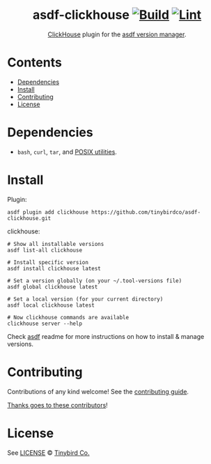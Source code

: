 <div align="center">

# asdf-clickhouse [![Build](https://github.com/tinybirdco/asdf-clickhouse/actions/workflows/build.yml/badge.svg)](https://github.com/tinybirdco/asdf-clickhouse/actions/workflows/build.yml) [![Lint](https://github.com/tinybirdco/asdf-clickhouse/actions/workflows/lint.yml/badge.svg)](https://github.com/tinybirdco/asdf-clickhouse/actions/workflows/lint.yml)

[ClickHouse](https://clickhouse.com/docs) plugin for the [asdf version manager](https://asdf-vm.com).

</div>

# Contents

- [Dependencies](#dependencies)
- [Install](#install)
- [Contributing](#contributing)
- [License](#license)

# Dependencies

- `bash`, `curl`, `tar`, and [POSIX utilities](https://pubs.opengroup.org/onlinepubs/9699919799/idx/utilities.html).

# Install

Plugin:

```shell
asdf plugin add clickhouse https://github.com/tinybirdco/asdf-clickhouse.git
```

clickhouse:

```shell
# Show all installable versions
asdf list-all clickhouse

# Install specific version
asdf install clickhouse latest

# Set a version globally (on your ~/.tool-versions file)
asdf global clickhouse latest

# Set a local version (for your current directory)
asdf local clickhouse latest

# Now clickhouse commands are available
clickhouse server --help
```

Check [asdf](https://github.com/asdf-vm/asdf) readme for more instructions on how to
install & manage versions.

# Contributing

Contributions of any kind welcome! See the [contributing guide](contributing.md).

[Thanks goes to these contributors](https://github.com/tinybirdco/asdf-clickhouse/graphs/contributors)!

# License

See [LICENSE](LICENSE) © [Tinybird Co.](https://github.com/tinybirdco)
